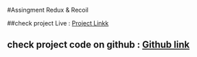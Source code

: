 #Assingment Redux & Recoil

##check project Live : [Project Linkk](react-assignment-redux-recoil.netlify.app)
## check project code on github : [Github link](https://github.com/rahul955875/TopsTechnologies/tree/main/React/react-wiht-redux/src)